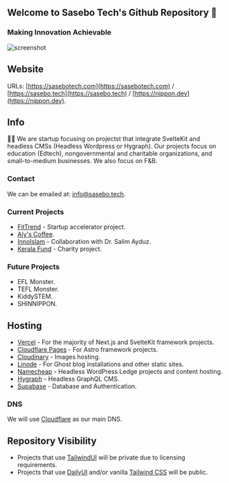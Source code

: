 ## Welcome to Sasebo Tech's Github Repository 👋
### Making Innovation Achievable

![screenshot](https://res.cloudinary.com/shinkirin/image/upload/v1668185744/sasebo-tech/og-3.webp)

## Website
URLs: [https://sasebotech.com](https://sasebotech.com) / [https://sasebo.tech](https://sasebo.tech) / [https://nippon.dev](https://nippon.dev).

## Info
🙋‍♀️ We are startup focusing on projectst that integrate SvelteKit and headless CMSs (Headless Wordpress or Hygraph). Our projects focus on education (Edtech), nongovernmental and charitable organizations, and small-to-medium businesses. We also focus on F&B.

### Contact
We can be emailed at: <info@sasebo.tech>.

### Current Projects
- [FitTrend](https://fittrend.dev) - Startup accelerator project.
- [Aly's Coffee](https://alys.coffee).
- [InnoIslam](https://innoislam.com) - Collaboration with Dr. Salim Ayduz.
- [Kerala Fund](https://keralafund.org) - Charity project.

### Future Projects
- EFL Monster.
- TEFL Monster.
- KiddySTEM.
- SHINNIPPON.

## Hosting
- [Vercel](https://vercel.com/sasebo) - For the majority of Next.js and SvelteKit framework projects.
- [Cloudflare Pages](https://pages.cloudflare.com/) - For Astro framework projects.
- [Cloudinary](https://cloudinary.com) - Images hosting.
- [Linode](https://linode.com) - For Ghost blog installations and other static sites.
- [Namecheap](https://namecheap.com) - Headless WordPress Ledge projects and content hosting. 
- [Hygraph](https://hygraph.com) - Headless GraphQL CMS.
- [Supabase](https://supabase.com) - Database and Authentication.

### DNS
We will use [Cloudflare](https://cloudflare.com/) as our main DNS.

## Repository Visibility
- Projects that use [TailwindUI](https://tailwindui.com) will be private due to licensing requirements.
- Projects that use [DailyUI](daisyui.com) and/or vanilla [Tailwind CSS](https://tailwindcss.com) will be public.
